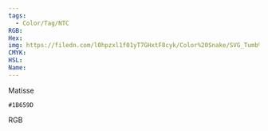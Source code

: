 ```yaml
---
tags:
  - Color/Tag/NTC
RGB:
Hex:
img: https://filedn.com/l0hpzxl1f01yT7GHxtF8cyk/Color%20Snake/SVG_Tumb%20Mass%20No%20Name/1B659D.svg
CMYK:
HSL:
Name:
---
```

Matisse
```palette
#1B659D
```
RGB
